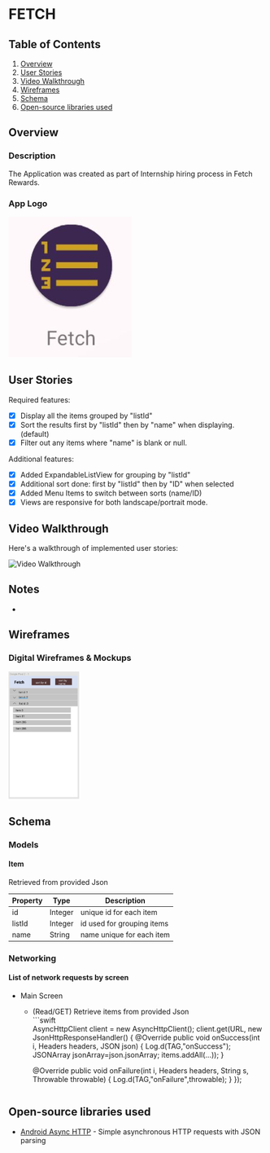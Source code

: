 # FETCH

## Table of Contents
1. [Overview](#Overview)
2. [User Stories](#User-Stories)
3. [Video Walkthrough](#Video-Walkthrough)
4. [Wireframes](#Wireframes)
5. [Schema](#Schema)
6. [Open-source libraries used](#Open-source-libraries-used)

## Overview
### Description
The Application was created as part of Internship hiring process in Fetch Rewards. 

### App Logo
<img src='https://github.com/Athma-Vaishali/Fetch/blob/master/fetch_icon.JPG' title='App Logo' />

## User Stories
Required features:
- [x] Display all the items grouped by "listId"
- [x] Sort the results first by "listId" then by "name" when displaying. (default)
- [x] Filter out any items where "name" is blank or null.

Additional features:
- [x] Added ExpandableListView for grouping by "listId"
- [x] Additional sort done: first by "listId" then by "ID" when selected
- [x] Added Menu Items to switch between sorts (name/ID)
- [x] Views are responsive for both landscape/portrait mode.

## Video Walkthrough

Here's a walkthrough of implemented user stories:

<img src='' title='Video Walkthrough' width='' alt='Video Walkthrough' />

## Notes
- 

## Wireframes

### Digital Wireframes & Mockups
<img src="https://github.com/Athma-Vaishali/Fetch/blob/master/fetch_wireframe.JPG" height=250>

## Schema 
### Models
#### Item
Retrieved from provided Json

   | Property      | Type     | Description |
   | ------------- | -------- | ------------|
   | id      | Integer   | unique id for each item |
   | listId        | Integer | id used for grouping items |
   | name         | String     | name unique for each item |
   
### Networking
#### List of network requests by screen
   - Main Screen
        - (Read/GET) Retrieve items from provided Json            
               ```swift  
        AsyncHttpClient client = new AsyncHttpClient();
        client.get(URL, new JsonHttpResponseHandler() {
            @Override
            public void onSuccess(int i, Headers headers, JSON json) {
                    Log.d(TAG,"onSuccess");
                    JSONArray jsonArray=json.jsonArray;
                    items.addAll(...));
                }
            
            @Override
            public void onFailure(int i, Headers headers, String s, Throwable throwable) {
                Log.d(TAG,"onFailure",throwable);
            }
        });
        ```

## Open-source libraries used

- [Android Async HTTP](https://github.com/codepath/CPAsyncHttpClient) - Simple asynchronous HTTP requests with JSON parsing

